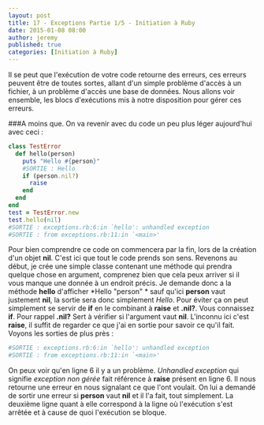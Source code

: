```yaml
---
layout: post
title: 17 - Exceptions Partie 1/5 - Initiation à Ruby
date: 2015-01-08 08:00
author: jeremy
published: true
categories: [Initiation à Ruby]
---
```

Il se peut que l'exécution de votre code retourne des erreurs, ces erreurs peuvent être de toutes sortes, allant d'un simple problème d'accès à un fichier, à un problème d'accès une base de données.
Nous allons voir ensemble, les blocs d'exécutions mis à notre disposition pour gérer ces erreurs.


###A moins que.
On va revenir avec du code un peu plus léger aujourd'hui avec ceci :

<!--break-->

```ruby
class TestError
  def hello(person)
    puts "Hello #{person}"
    #SORTIE : Hello
    if (person.nil?)
      raise
    end
  end
end
test = TestError.new
test.hello(nil)
#SORTIE : exceptions.rb:6:in `hello': unhandled exception
#SORTIE : from exceptions.rb:11:in `<main>'
```


Pour bien comprendre ce code on commencera par la fin, lors de la création d'un objet **nil**. C'est ici que tout le code prends son sens. Revenons au début, je crée une simple classe contenant une méthode qui prendra quelque chose en argument, comprenez bien que cela peux arriver si il vous manque une donnée à un endroit précis. Je demande donc a la méthode **hello** d'afficher *Hello "person" * sauf qu'ici **person** vaut justement **nil**, la sortie sera donc simplement *Hello*.
Pour éviter ça on peut simplement se servir de **if** en le combinant à **raise** et **.nil?**.
Vous connaissez **if**. Pour rappel **.nil?** Sert à vérifier si l'argument vaut **nil**. L'inconnu ici c'est **raise**, il suffit de regarder ce que j'ai en sortie pour savoir ce qu'il fait. Voyons les sorties de plus près :


```ruby
#SORTIE : exceptions.rb:6:in `hello': unhandled exception
#SORTIE : from exceptions.rb:11:in `<main>'
```

On peux voir qu'en ligne 6 il y a un problème. *Unhandled exception* qui signifie *exception non gérée* fait référence à **raise** présent en ligne 6. Il nous retourne une erreur en nous signalant ce que l'ont voulait. On lui a demandé de sortir une erreur si **person** vaut **nil** et il l'a fait, tout simplement. La deuxième ligne quant à elle correspond à la ligne où l'exécution s'est arrêtée et à cause de quoi l'exécution se bloque.
